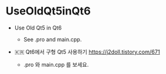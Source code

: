 # UseOldQt5inQt6

- Use Old Qt5 in Qt6 
  - See .pro and main.cpp.
  
- :kr: Qt6에서 구형 Qt5 사용하기 https://j2doll.tistory.com/671
  - .pro 와 main.cpp 를 보세요.
